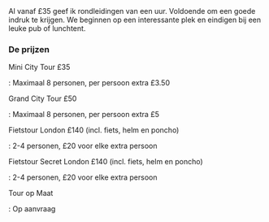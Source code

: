 <div lang="nl">
Al vanaf £35 geef ik rondleidingen van een uur. 
Voldoende om een goede indruk te krijgen. We beginnen op een interessante 
plek en eindigen bij een leuke pub of lunchtent.

###  De prijzen 

Mini City Tour £35

:   Maximaal 8 personen, per persoon extra £3.50

Grand City Tour £50

:   Maximaal 8 personen, per persoon extra £5

Fietstour London £140 (incl. fiets, helm en poncho)

:   2-4 personen, £20 voor elke extra persoon

Fietstour Secret London £140 (incl. fiets, helm en poncho)

:   2-4 personen, £20 voor elke extra persoon

Tour op Maat

:     Op aanvraag
</div>
